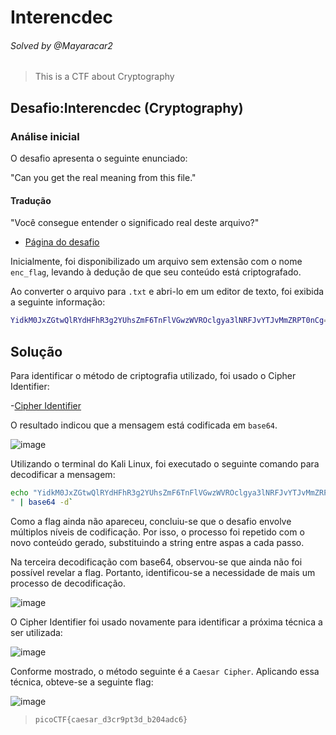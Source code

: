 # Interencdec
###### Solved by @Mayaracar2
> This is a CTF about Cryptography
## Desafio:Interencdec (Cryptography)
### Análise inicial
O desafio apresenta o seguinte enunciado: 

"Can you get the real meaning from this file."

#### Tradução
"Você consegue entender o significado real deste arquivo?"

- [Página do desafio](https://play.picoctf.org/practice/challenge/418)

Inicialmente, foi disponibilizado um arquivo sem extensão com o nome `enc_flag`, levando à dedução de que seu conteúdo está criptografado.

Ao converter o arquivo para `.txt` e abri-lo em um editor de texto, foi exibida a seguinte informação:

 ```bash
 YidkM0JxZGtwQlRYdHFhR3g2YUhsZmF6TnFlVGwzWVROclgya3lNRFJvYTJvMmZRPT0nCg==
 ```  
## Solução
Para identificar o método de criptografia utilizado, foi usado o Cipher Identifier:

-[Cipher Identifier](https://www.dcode.fr/cipher-identifier)

O resultado indicou que a mensagem está codificada em `base64`.

![image](https://github.com/user-attachments/assets/3fdd828b-75c4-4a98-a6ef-b55819572fd5)

Utilizando o terminal do Kali Linux, foi executado o seguinte comando para decodificar a mensagem:

```bash
echo "YidkM0JxZGtwQlRYdHFhR3g2YUhsZmF6TnFlVGwzWVROclgya3lNRFJvYTJvMmZRPT0nCg==
" | base64 -d`
```
Como a flag ainda não apareceu, concluiu-se que o desafio envolve múltiplos níveis de codificação. Por isso, o processo foi repetido com o novo conteúdo gerado, substituindo a string entre aspas a cada passo.

Na terceira decodificação com base64, observou-se que ainda não foi possível revelar a flag. Portanto, identificou-se a necessidade de mais um processo de decodificação.


![image](https://github.com/user-attachments/assets/ce90752e-a952-461b-8a4d-44861f57afa2)

O Cipher Identifier foi usado novamente para identificar a próxima técnica a ser utilizada:

![image](https://github.com/user-attachments/assets/61b6c490-d641-49c1-9be5-198aee872885)

Conforme mostrado, o método seguinte é a `Caesar Cipher`. Aplicando essa técnica, obteve-se a seguinte flag:

![image](https://github.com/user-attachments/assets/191c9967-253d-474a-8273-1214e4145ddc)

>`picoCTF{caesar_d3cr9pt3d_b204adc6}`
 
